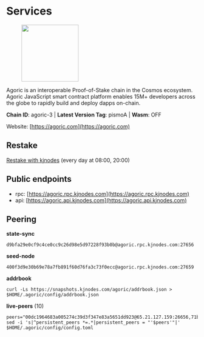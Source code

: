 # Services

<figure><img src="https://raw.githubusercontent.com/kj89/testnet_manuals/main/pingpub/logos/agoric.png" width="150" alt=""><figcaption></figcaption></figure>

Agoric is an interoperable Proof-of-Stake chain in the Cosmos ecosystem.  Agoric JavaScript smart contract platform enables 15M+ developers across the  globe to rapidly build and deploy dapps on-chain.

**Chain ID**: agoric-3 | **Latest Version Tag**: pismoA | **Wasm**: OFF

Website: [https://agoric.com](https://agoric.com)

## Restake

[Restake with kjnodes](https://restake.app/agoric/agoricvaloper1ku5sm2twlsywdrp4wz3kfwgyrtqtp0lpr3nvk8) (every day at 08:00, 20:00)
## Public endpoints

* rpc: [https://agoric.rpc.kjnodes.com](https://agoric.rpc.kjnodes.com)
* api: [https://agoric.api.kjnodes.com](https://agoric.api.kjnodes.com)

## Peering

**state-sync**

```
d9bfa29e0cf9c4ce0cc9c26d98e5d97228f93b0b@agoric.rpc.kjnodes.com:27656
```

**seed-node**

```
400f3d9e30b69e78a7fb891f60d76fa3c73f0ecc@agoric.rpc.kjnodes.com:27659
```

**addrbook**
```
curl -Ls https://snapshots.kjnodes.com/agoric/addrbook.json > $HOME/.agoric/config/addrbook.json
```

**live-peers** (10)
```
peers="00dc1964683a005274c39d3f347e83a5651dd923@65.21.127.159:26656,71bd0265037393f31ee9947a8e32fa494e51b637@135.181.218.98:26656,a38a30c1dd31f63be2befd40b82964b215c3c288@165.22.251.28:26656,3704274281d20dc09e7161d80a1e16bcb2de0fbf@185.216.33.154:26656,abc62ded9142361bd9832282242a53611785ffcd@51.81.109.109:26656,576e4e90b785fb16c129a0141b57342e51fd61b4@193.176.85.156:26656,aede0d57cd77051cf1270675fa770c22e8074501@64.32.40.117:26656,3445f4b73fdc63a1bf78c638afb122f69cb0bd4a@157.90.208.234:26656,711f6f36a6ec3924b6d721de6adce604092e59f2@116.202.226.169:26656,d9bfa29e0cf9c4ce0cc9c26d98e5d97228f93b0b@144.76.163.233:27656"
sed -i 's|^persistent_peers *=.*|persistent_peers = "'$peers'"|' $HOME/.agoric/config/config.toml
```

